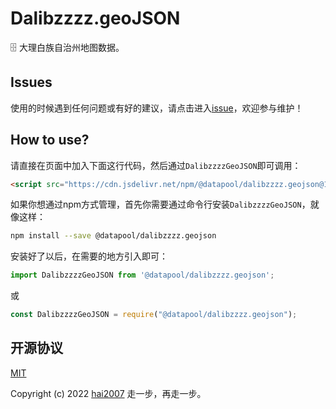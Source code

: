 # Dalibzzzz.geoJSON
🗄️ 大理白族自治州地图数据。

## Issues
使用的时候遇到任何问题或有好的建议，请点击进入[issue](https://github.com/hai2007/datapool/issues)，欢迎参与维护！

## How to use?

请直接在页面中加入下面这行代码，然后通过```DalibzzzzGeoJSON```即可调用：

```html
<script src="https://cdn.jsdelivr.net/npm/@datapool/dalibzzzz.geojson@1"></script>
```

如果你想通过npm方式管理，首先你需要通过命令行安装``````DalibzzzzGeoJSON``````，就像这样：

```bash
npm install --save @datapool/dalibzzzz.geojson
```

安装好了以后，在需要的地方引入即可：

```js
import DalibzzzzGeoJSON from '@datapool/dalibzzzz.geojson';
```

或

```js
const DalibzzzzGeoJSON = require("@datapool/dalibzzzz.geojson");
```

开源协议
---------------------------------------
[MIT](https://github.com/hai2007/datapool/blob/master/LICENSE)

Copyright (c) 2022 [hai2007](https://hai2007.gitee.io/sweethome/) 走一步，再走一步。
